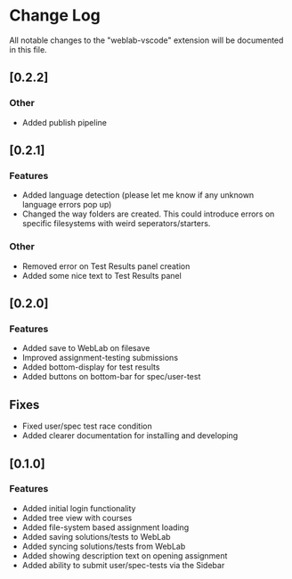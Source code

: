# Change Log

All notable changes to the "weblab-vscode" extension will be documented in this file.

## [0.2.2]

### Other
- Added publish pipeline

## [0.2.1]

### Features
- Added language detection (please let me know if any unknown language errors pop up)
- Changed the way folders are created. This could introduce errors on specific filesystems with weird seperators/starters.

### Other
- Removed error on Test Results panel creation
- Added some nice text to Test Results panel

## [0.2.0]

### Features
- Added save to WebLab on filesave
- Improved assignment-testing submissions
- Added bottom-display for test results
- Added buttons on bottom-bar for spec/user-test

## Fixes
- Fixed user/spec test race condition
- Added clearer documentation for installing and developing

## [0.1.0]

### Features
- Added initial login functionality
- Added tree view with courses
- Added file-system based assignment loading
- Added saving solutions/tests to WebLab
- Added syncing solutions/tests from WebLab
- Added showing description text on opening assignment
- Added ability to submit user/spec-tests via the Sidebar